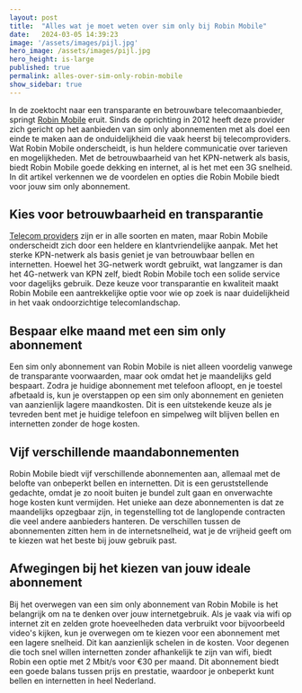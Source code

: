 ```yaml
---
layout: post
title:  "Alles wat je moet weten over sim only bij Robin Mobile"
date:   2024-03-05 14:39:23
image: '/assets/images/pijl.jpg'
hero_image: /assets/images/pijl.jpg
hero_height: is-large
published: true
permalink: alles-over-sim-only-robin-mobile
show_sidebar: true
---
```


In de zoektocht naar een transparante en betrouwbare telecomaanbieder, springt [Robin Mobile](https://telecomproviders.nl/telecomaanbieder-robin-mobile/) eruit. Sinds de oprichting in 2012 heeft deze provider zich gericht op het aanbieden van sim only abonnementen met als doel een einde te maken aan de onduidelijkheid die vaak heerst bij telecomproviders. Wat Robin Mobile onderscheidt, is hun heldere communicatie over tarieven en mogelijkheden. Met de betrouwbaarheid van het KPN-netwerk als basis, biedt Robin Mobile goede dekking en internet, al is het met een 3G snelheid. In dit artikel verkennen we de voordelen en opties die Robin Mobile biedt voor jouw sim only abonnement.

## Kies voor betrouwbaarheid en transparantie

[Telecom providers](https://telecomproviders.nl/) zijn er in alle soorten en maten, maar Robin Mobile onderscheidt zich door een heldere en klantvriendelijke aanpak. Met het sterke KPN-netwerk als basis geniet je van betrouwbaar bellen en internetten. Hoewel het 3G-netwerk wordt gebruikt, wat langzamer is dan het 4G-netwerk van KPN zelf, biedt Robin Mobile toch een solide service voor dagelijks gebruik. Deze keuze voor transparantie en kwaliteit maakt Robin Mobile een aantrekkelijke optie voor wie op zoek is naar duidelijkheid in het vaak ondoorzichtige telecomlandschap.

## Bespaar elke maand met een sim only abonnement

Een sim only abonnement van Robin Mobile is niet alleen voordelig vanwege de transparante voorwaarden, maar ook omdat het je maandelijks geld bespaart. Zodra je huidige abonnement met telefoon afloopt, en je toestel afbetaald is, kun je overstappen op een sim only abonnement en genieten van aanzienlijk lagere maandkosten. Dit is een uitstekende keuze als je tevreden bent met je huidige telefoon en simpelweg wilt blijven bellen en internetten zonder de hoge kosten.

## Vijf verschillende maandabonnementen

Robin Mobile biedt vijf verschillende abonnementen aan, allemaal met de belofte van onbeperkt bellen en internetten. Dit is een geruststellende gedachte, omdat je zo nooit buiten je bundel zult gaan en onverwachte hoge kosten kunt vermijden. Het unieke aan deze abonnementen is dat ze maandelijks opzegbaar zijn, in tegenstelling tot de langlopende contracten die veel andere aanbieders hanteren. De verschillen tussen de abonnementen zitten hem in de internetsnelheid, wat je de vrijheid geeft om te kiezen wat het beste bij jouw gebruik past.

## Afwegingen bij het kiezen van jouw ideale abonnement

Bij het overwegen van een sim only abonnement van Robin Mobile is het belangrijk om na te denken over jouw internetgebruik. Als je vaak via wifi op internet zit en zelden grote hoeveelheden data verbruikt voor bijvoorbeeld video's kijken, kun je overwegen om te kiezen voor een abonnement met een lagere snelheid. Dit kan aanzienlijk schelen in de kosten. Voor degenen die toch snel willen internetten zonder afhankelijk te zijn van wifi, biedt Robin een optie met 2 Mbit/s voor €30 per maand. Dit abonnement biedt een goede balans tussen prijs en prestatie, waardoor je onbeperkt kunt bellen en internetten in heel Nederland.